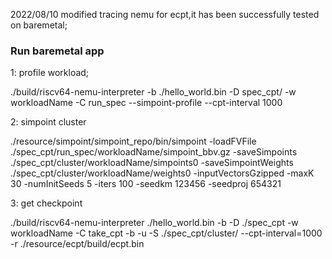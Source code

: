 2022/08/10
modified tracing nemu for ecpt,it has been successfully tested on baremetal;

### Run baremetal app

1: profile workload;

./build/riscv64-nemu-interpreter -b ./hello_world.bin -D spec_cpt/ -w workloadName 
-C run_spec --simpoint-profile --cpt-interval 1000

2: simpoint cluster

./resource/simpoint/simpoint_repo/bin/simpoint -loadFVFile ./spec_cpt/run_spec/workloadName/simpoint_bbv.gz 
-saveSimpoints ./spec_cpt/cluster/workloadName/simpoints0 -saveSimpointWeights
 ./spec_cpt/cluster/workloadName/weights0 -inputVectorsGzipped -maxK 30 -numInitSeeds 5 
-iters 100 -seedkm 123456 -seedproj 654321

3: get checkpoint

./build/riscv64-nemu-interpreter  ./hello_world.bin -b -D ./spec_cpt -w workloadName 
-C take_cpt -b -u -S ./spec_cpt/cluster/  --cpt-interval=1000 -r ./resource/ecpt/build/ecpt.bin

